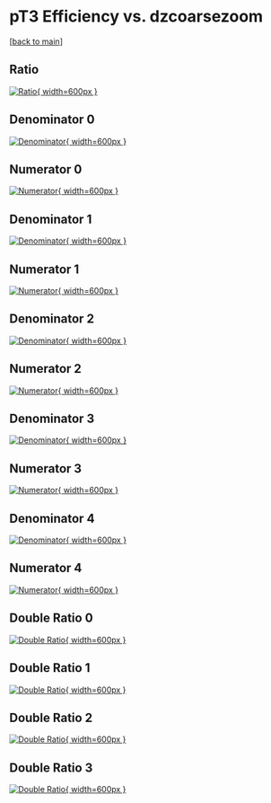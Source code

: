 # pT3 Efficiency vs. dzcoarsezoom

[[back to main](./)]



## Ratio

[![Ratio](../mtv/var/pT3_loweta_0_-1_eff_dzcoarsezoom.png){ width=600px }](../mtv/var/pT3_loweta_0_-1_eff_dzcoarsezoom.pdf)

## Denominator 0

[![Denominator](../mtv/den/pT3_loweta_0_-1_eff_dzcoarsezoom_den0.png){ width=600px }](../mtv/den/pT3_loweta_0_-1_eff_dzcoarsezoom_den0.pdf)

## Numerator 0

[![Numerator](../mtv/num/pT3_loweta_0_-1_eff_dzcoarsezoom_num0.png){ width=600px }](../mtv/num/pT3_loweta_0_-1_eff_dzcoarsezoom_num0.pdf)

## Denominator 1

[![Denominator](../mtv/den/pT3_loweta_0_-1_eff_dzcoarsezoom_den1.png){ width=600px }](../mtv/den/pT3_loweta_0_-1_eff_dzcoarsezoom_den1.pdf)

## Numerator 1

[![Numerator](../mtv/num/pT3_loweta_0_-1_eff_dzcoarsezoom_num1.png){ width=600px }](../mtv/num/pT3_loweta_0_-1_eff_dzcoarsezoom_num1.pdf)

## Denominator 2

[![Denominator](../mtv/den/pT3_loweta_0_-1_eff_dzcoarsezoom_den2.png){ width=600px }](../mtv/den/pT3_loweta_0_-1_eff_dzcoarsezoom_den2.pdf)

## Numerator 2

[![Numerator](../mtv/num/pT3_loweta_0_-1_eff_dzcoarsezoom_num2.png){ width=600px }](../mtv/num/pT3_loweta_0_-1_eff_dzcoarsezoom_num2.pdf)

## Denominator 3

[![Denominator](../mtv/den/pT3_loweta_0_-1_eff_dzcoarsezoom_den3.png){ width=600px }](../mtv/den/pT3_loweta_0_-1_eff_dzcoarsezoom_den3.pdf)

## Numerator 3

[![Numerator](../mtv/num/pT3_loweta_0_-1_eff_dzcoarsezoom_num3.png){ width=600px }](../mtv/num/pT3_loweta_0_-1_eff_dzcoarsezoom_num3.pdf)

## Denominator 4

[![Denominator](../mtv/den/pT3_loweta_0_-1_eff_dzcoarsezoom_den4.png){ width=600px }](../mtv/den/pT3_loweta_0_-1_eff_dzcoarsezoom_den4.pdf)

## Numerator 4

[![Numerator](../mtv/num/pT3_loweta_0_-1_eff_dzcoarsezoom_num4.png){ width=600px }](../mtv/num/pT3_loweta_0_-1_eff_dzcoarsezoom_num4.pdf)

## Double Ratio 0

[![Double Ratio](../mtv/ratio/pT3_loweta_0_-1_eff_dzcoarsezoom_ratio0.png){ width=600px }](../mtv/ratio/pT3_loweta_0_-1_eff_dzcoarsezoom_ratio0.pdf)

## Double Ratio 1

[![Double Ratio](../mtv/ratio/pT3_loweta_0_-1_eff_dzcoarsezoom_ratio1.png){ width=600px }](../mtv/ratio/pT3_loweta_0_-1_eff_dzcoarsezoom_ratio1.pdf)

## Double Ratio 2

[![Double Ratio](../mtv/ratio/pT3_loweta_0_-1_eff_dzcoarsezoom_ratio2.png){ width=600px }](../mtv/ratio/pT3_loweta_0_-1_eff_dzcoarsezoom_ratio2.pdf)

## Double Ratio 3

[![Double Ratio](../mtv/ratio/pT3_loweta_0_-1_eff_dzcoarsezoom_ratio3.png){ width=600px }](../mtv/ratio/pT3_loweta_0_-1_eff_dzcoarsezoom_ratio3.pdf)

